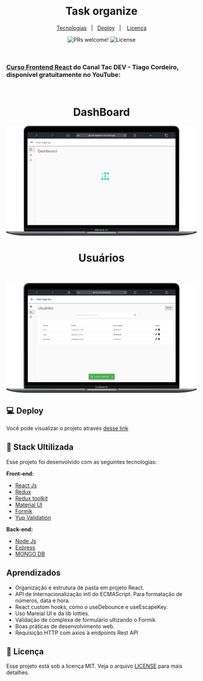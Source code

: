 

<h1 align="center">
   Task organize
</h1>
<p align="center">
  <a href="#tecnologias">Tecnologias</a>&nbsp;&nbsp;&nbsp;|&nbsp;&nbsp; 
  <a href="#Deploy">Deploy</a>&nbsp;&nbsp;&nbsp;|&nbsp;&nbsp;&nbsp;
  <a href="#memo-licença">Licença</a>
</p>
<p align="center">
   <img src="https://img.shields.io/static/v1?label=PRs&message=welcome&color=49AA26&labelColor=000000" alt="PRs welcome!"/>
   <img alt="License" src="https://img.shields.io/static/v1?label=license&message=MIT&color=49AA26&labelColor=000000">
</p>


<br>

### [Curso Frontend React](https://www.youtube.com/watch?v=bxdLk93idaQ&list=PLl4e5NAFzX70Eo0hshlHzmrYi9IG0bYxq) do Canal Tac DEV - Tiago Cordeiro, disponível gratuitamente no YouTube:
</br>
<h1 align="center" >DashBoard</h1>
<p align="center" width="100%">
  <img src="./assets/macairtask.png" />
</p>

<h1 align="center" >Usuários</h1>
</br>
<p align="center" width="100%">
  <img src="./assets/userstable.png" />
</p>

<h2 id="deploy">
  💻 Deploy 
</h2>

Você pode visualizar o projeto através [desse link](https://task-organnize-react.vercel.app/)


<h2 id="tecnologias">
 🚀 Stack Ultilizada
</h2>
Esse projeto foi desenvolvido com as seguintes tecnologias:

**Front-end:**
 - [React Js](https://react.dev/)
 - [Redux](https://redux.js.org/)
 - [Redux toolkit](https://redux-toolkit.js.org/)
 - [Material UI ](https://v4.mui.com/getting-started/installation/)
 - [Formik](https://formik.org/)
 - [Yup Validation ](https://github.com/jquense/yup)



**Back-end:**

 - [Node Js](https://nodejs.com/)
 - [Express](https://express.js/)
 - [MONGO DB](https://mongodb.com/)

<h2 id="Aprendizados">
  Aprendizados
</h2>

- Organização e estrutura de pasta em projeto React. 
- API de Internacionalização intl do ECMAScript.  Para formatação de números, data e hora.
- React custom hooks, como o useDebounce e useEscapeKey.
- Uso Mareial UI e da lib lotties.
- Validação de complexa de formulário ultizando o Formik
- Boas práticas de desenvolvimento web.
- Requisição HTTP com axios à endpoints Rest API

## :memo: Licença
Esse projeto está sob a licença MIT. Veja o arquivo [LICENSE](LICENSE.md) para mais detalhes.
